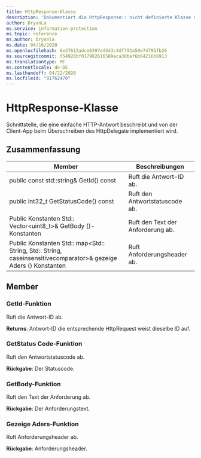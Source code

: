 ```yaml
---
title: HttpResponse-Klasse
description: 'Dokumentiert die HttpResponse:: nicht definierte Klasse des Microsoft Information Protection (MIP) SDK.'
author: BryanLa
ms.service: information-protection
ms.topic: reference
ms.author: bryanla
ms.date: 04/16/2020
ms.openlocfilehash: 6e37613adce0397ed543c4df793a59e74795fb26
ms.sourcegitcommit: f54920bf017902616589aca30baf6b64216b6913
ms.translationtype: MT
ms.contentlocale: de-DE
ms.lasthandoff: 04/22/2020
ms.locfileid: "81762470"
---
```

# <a name="class-httpresponse"></a>HttpResponse-Klasse 
Schnittstelle, die eine einfache HTTP-Antwort beschreibt und von der Client-App beim Überschreiben des HttpDelegate implementiert wird.
  
## <a name="summary"></a>Zusammenfassung
 Member                        | Beschreibungen                                
--------------------------------|---------------------------------------------
public const std::string& GetId() const  |  Ruft die Antwort-ID ab.
public int32_t GetStatusCode() const  |  Ruft den Antwortstatuscode ab.
Public Konstanten Std:: Vector\<uint8_t\>& GetBody ()-Konstanten  |  Ruft den Text der Anforderung ab.
Public Konstanten Std:: map\<Std:: String, Std:: String, caseinsensitivecomparator\>& gezeige Aders () Konstanten  |  Ruft Anforderungsheader ab.
  
## <a name="members"></a>Member
  
### <a name="getid-function"></a>GetId-Funktion
Ruft die Antwort-ID ab.

  
**Returns**: Antwort-ID die entsprechende HttpRequest weist dieselbe ID auf.
  
### <a name="getstatuscode-function"></a>GetStatus Code-Funktion
Ruft den Antwortstatuscode ab.

  
**Rückgabe**: Der Statuscode.
  
### <a name="getbody-function"></a>GetBody-Funktion
Ruft den Text der Anforderung ab.

  
**Rückgabe**: Der Anforderungstext.
  
### <a name="getheaders-function"></a>Gezeige Aders-Funktion
Ruft Anforderungsheader ab.

  
**Rückgabe**: Anforderungsheader.